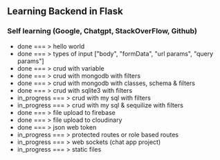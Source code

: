 ## Learning Backend in Flask
### Self learning (Google, Chatgpt, StackOverFlow, Github)

- done                === >          hello world
- done                === >          types of input ["body", "formData", "url params", "query params"]
- done                === >          crud with variable
- done                === >          crud with mongodb with filters
- done                === >          crud with mongodb with classes, schema & filters
- done                === >          crud with sqlite3 with filters
- in_progress         === >          crud with my sql with filters
- in_progress         === >          crud with my sql & sequilize with filters
- done                === >          file upload to firebase
- done                === >          file upload to cloudinary
- done                === >          json web token
- in_progress         === >          protected routes or role based routes
- in_progress         === >          web sockets (chat app project)
- in_progress         === >          static files
